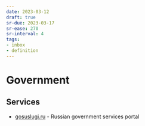 ```yaml
---
date: 2023-03-12
draft: true
sr-due: 2023-03-17
sr-ease: 270
sr-interval: 4
tags:
- inbox
- definition
---
```


# Government

## Services

- [gosuslugi.ru](https://www.gosuslugi.ru/) - Russian government services portal
